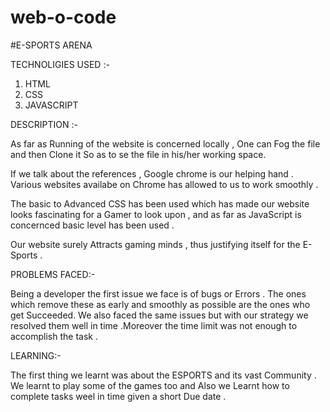 # web-o-code
#E-SPORTS ARENA

TECHNOLIGIES USED :-

1. HTML
2. CSS
3. JAVASCRIPT

DESCRIPTION :-

As far as Running of the website is concerned locally , One can Fog the file and then Clone it So as to se the file in his/her working space.

If we talk about the references , Google chrome is our helping hand . Various websites availabe on Chrome has allowed to us to work smoothly .

The basic to Advanced CSS has been used which has made our website looks fascinating for a Gamer to look upon , and as far as JavaScript is concernced basic level has been used .

Our website surely Attracts gaming minds , thus justifying itself for the E-Sports .

PROBLEMS FACED:-

Being a developer the first issue we face is of bugs or Errors . The ones which remove these as early and smoothly as possible are the ones who get Succeeded. We also faced the same issues but with our strategy we resolved them well in time .Moreover the time limit was not enough to accomplish the task .

LEARNING:-

The first thing we learnt was about the ESPORTS and its vast Community . We learnt to play some of the games too and Also we Learnt how to complete tasks weel in time given a short Due date .
